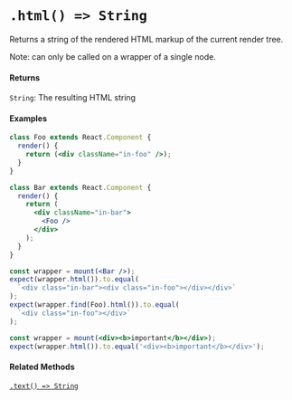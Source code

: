 # `.html() => String`

Returns a string of the rendered HTML markup of the current render tree.

Note: can only be called on a wrapper of a single node.


#### Returns

`String`: The resulting HTML string



#### Examples

```jsx
class Foo extends React.Component {
  render() {
    return (<div className="in-foo" />);
  }
}
```

```jsx
class Bar extends React.Component {
  render() {
    return (
      <div className="in-bar">
        <Foo />
      </div>
    );
  }
}
```

```jsx
const wrapper = mount(<Bar />);
expect(wrapper.html()).to.equal(
  `<div class="in-bar"><div class="in-foo"></div></div>`
);
expect(wrapper.find(Foo).html()).to.equal(
  `<div class="in-foo"></div>`
);
```

```jsx
const wrapper = mount(<div><b>important</b></div>);
expect(wrapper.html()).to.equal('<div><b>important</b></div>');
```


#### Related Methods

[`.text() => String`](text.md)
